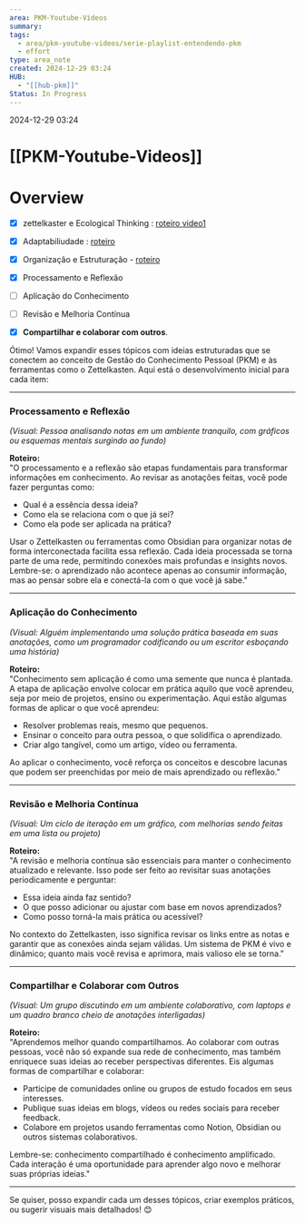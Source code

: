 ```yaml
---
area: PKM-Youtube-Videos
summary: 
tags:
  - area/pkm-youtube-videos/serie-playlist-entendendo-pkm
  - effort
type: area_note
created: 2024-12-29 03:24
HUB:
  - "[[hub-pkm]]"
Status: In Progress
---
```

 2024-12-29 03:24

# [[PKM-Youtube-Videos]] 
# Overview



- [x] zettelkaster e Ecological Thinking : [roteiro video1](https://drive.google.com/file/d/1209TK8vqcaw0zzgTHprcMMCXY1EualNj/view?usp=drive_link)
- [x] Adaptabiliudade : [roteiro](https://drive.google.com/file/d/1209TK8vqcaw0zzgTHprcMMCXY1EualNj/view?usp=drive_link)
- [x] Organização e Estruturação - [roteiro](https://drive.google.com/file/d/1nIXccM3yAV00aaxyFTm4QXTnIEMWi-Jn/view?usp=drive_link)
- [x] Processamento e Reflexão
- [ ] Aplicação do Conhecimento
- [ ] Revisão e Melhoria Contínua
- [x] **Compartilhar e colaborar com outros**.


Ótimo! Vamos expandir esses tópicos com ideias estruturadas que se conectem ao conceito de Gestão do Conhecimento Pessoal (PKM) e às ferramentas como o Zettelkasten. Aqui está o desenvolvimento inicial para cada item:

---

### **Processamento e Reflexão**

_(Visual: Pessoa analisando notas em um ambiente tranquilo, com gráficos ou esquemas mentais surgindo ao fundo)_

**Roteiro:**  
"O processamento e a reflexão são etapas fundamentais para transformar informações em conhecimento. Ao revisar as anotações feitas, você pode fazer perguntas como:

- Qual é a essência dessa ideia?
- Como ela se relaciona com o que já sei?
- Como ela pode ser aplicada na prática?

Usar o Zettelkasten ou ferramentas como Obsidian para organizar notas de forma interconectada facilita essa reflexão. Cada ideia processada se torna parte de uma rede, permitindo conexões mais profundas e insights novos. Lembre-se: o aprendizado não acontece apenas ao consumir informação, mas ao pensar sobre ela e conectá-la com o que você já sabe."

---

### **Aplicação do Conhecimento**

_(Visual: Alguém implementando uma solução prática baseada em suas anotações, como um programador codificando ou um escritor esboçando uma história)_

**Roteiro:**  
"Conhecimento sem aplicação é como uma semente que nunca é plantada. A etapa de aplicação envolve colocar em prática aquilo que você aprendeu, seja por meio de projetos, ensino ou experimentação. Aqui estão algumas formas de aplicar o que você aprendeu:

- Resolver problemas reais, mesmo que pequenos.
- Ensinar o conceito para outra pessoa, o que solidifica o aprendizado.
- Criar algo tangível, como um artigo, vídeo ou ferramenta.

Ao aplicar o conhecimento, você reforça os conceitos e descobre lacunas que podem ser preenchidas por meio de mais aprendizado ou reflexão."

---

### **Revisão e Melhoria Contínua**

_(Visual: Um ciclo de iteração em um gráfico, com melhorias sendo feitas em uma lista ou projeto)_

**Roteiro:**  
"A revisão e melhoria contínua são essenciais para manter o conhecimento atualizado e relevante. Isso pode ser feito ao revisitar suas anotações periodicamente e perguntar:

- Essa ideia ainda faz sentido?
- O que posso adicionar ou ajustar com base em novos aprendizados?
- Como posso torná-la mais prática ou acessível?

No contexto do Zettelkasten, isso significa revisar os links entre as notas e garantir que as conexões ainda sejam válidas. Um sistema de PKM é vivo e dinâmico; quanto mais você revisa e aprimora, mais valioso ele se torna."

---

### **Compartilhar e Colaborar com Outros**

_(Visual: Um grupo discutindo em um ambiente colaborativo, com laptops e um quadro branco cheio de anotações interligadas)_

**Roteiro:**  
"Aprendemos melhor quando compartilhamos. Ao colaborar com outras pessoas, você não só expande sua rede de conhecimento, mas também enriquece suas ideias ao receber perspectivas diferentes. Eis algumas formas de compartilhar e colaborar:

- Participe de comunidades online ou grupos de estudo focados em seus interesses.
- Publique suas ideias em blogs, vídeos ou redes sociais para receber feedback.
- Colabore em projetos usando ferramentas como Notion, Obsidian ou outros sistemas colaborativos.

Lembre-se: conhecimento compartilhado é conhecimento amplificado. Cada interação é uma oportunidade para aprender algo novo e melhorar suas próprias ideias."

---

Se quiser, posso expandir cada um desses tópicos, criar exemplos práticos, ou sugerir visuais mais detalhados! 😊